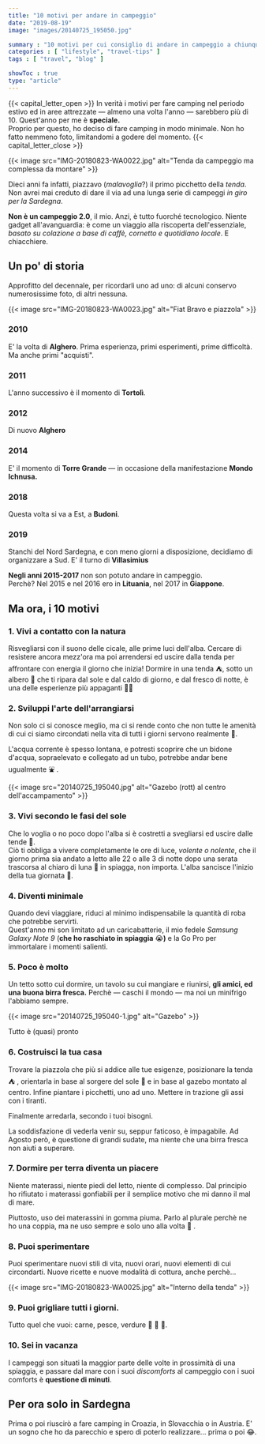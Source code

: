 ```yaml
---
title: "10 motivi per andare in campeggio"
date: "2019-08-19"
image: "images/20140725_195050.jpg"

summary : "10 motivi per cui consiglio di andare in campeggio a chiunque non ci sia mai andato ed invito a dargli una possibilità, per conoscere meglio se stessi."
categories : [ "lifestyle", "travel-tips" ]
tags : [ "travel", "blog" ]

showToc : true
type: "article"
---
```


{{< capital_letter_open >}}
In verità i motivi per fare camping nel periodo estivo ed in aree attrezzate ― almeno una volta l'anno ― sarebbero più di 10.
Quest'anno per me è **speciale.**  
Proprio per questo, ho deciso di fare camping in modo minimale. Non ho fatto nemmeno foto, limitandomi a godere del momento.
{{< capital_letter_close >}}

{{< image src="IMG-20180823-WA0022.jpg" alt="Tenda da campeggio ma complessa da montare" >}}

Dieci anni fa infatti, piazzavo (_malavoglia_?) il primo picchetto della _tenda_. Non avrei mai creduto di dare il via ad una lunga serie di campeggi _in giro per la Sardegna_.

**Non è un campeggio 2.0**, il mio. Anzi, è tutto fuorché tecnologico. Niente gadget all'avanguardia: è come un viaggio alla riscoperta dell'essenziale, _basato su colazione a base di caffè, cornetto e quotidiano locale_. E chiacchiere.

## Un po' di storia

Approfitto del decennale, per ricordarli uno ad uno: di alcuni conservo numerosissime foto, di altri nessuna.

{{< image src="IMG-20180823-WA0023.jpg" alt="Fiat Bravo e piazzola" >}}

### 2010

E' la volta di **Alghero**. Prima esperienza, primi esperimenti, prime difficoltà. Ma anche primi "acquisti".

### 2011

L'anno successivo è il momento di **Tortolì**.

### 2012

Di nuovo **Alghero**

### 2014

E' il momento di **Torre Grande** ― in occasione della manifestazione **Mondo Ichnusa.**

### 2018

Questa volta si va a Est, a **Budoni**.

### 2019

Stanchi del Nord Sardegna, e con meno giorni a disposizione, decidiamo di organizzare a Sud. E' il turno di **Villasimius**

**Negli anni 2015-2017** non son potuto andare in campeggio.  
Perchè? Nel 2015 e nel 2016 ero in **Lituania**, nel 2017 in **Giappone**.

## Ma ora, i 10 motivi

### 1. Vivi a contatto con la natura

Risvegliarsi con il suono delle cicale, alle prime luci dell'alba. Cercare di resistere ancora mezz'ora ma poi arrendersi ed uscire dalla tenda per affrontare con energia il giorno che inizia! Dormire in una tenda ⛺, sotto un albero 🌲 che ti ripara dal sole e dal caldo di giorno, e dal fresco di notte, è una delle esperienze più appaganti 🍁🐜

### 2. Sviluppi l'arte dell'arrangiarsi

Non solo ci si conosce meglio, ma ci si rende conto che non tutte le amenità di cui ci siamo circondati nella vita di tutti i giorni servono realmente 🏨.

L'acqua corrente è spesso lontana, e potresti scoprire che un bidone d'acqua, sopraelevato e collegato ad un tubo, potrebbe andar bene ugualmente ⛲ .

{{< image src="20140725_195040.jpg" alt="Gazebo (rott) al centro dell'accampamento" >}}

### 3. Vivi secondo le fasi del sole

Che lo voglia o no poco dopo l'alba si è costretti a svegliarsi ed uscire dalle tende 🌄.  
Ciò ti obbliga a vivere completamente le ore di luce, _volente o nolente_, che il giorno prima sia andato a letto alle 22 o alle 3 di notte dopo una serata trascorsa al chiaro di luna 🌙 in spiagga, non importa. L'alba sancisce l'inizio della tua giornata 🌅.

### 4. Diventi minimale

Quando devi viaggiare, riduci al minimo indispensabile la quantità di roba che potrebbe servirti.  
Quest'anno mi son limitato ad un caricabatterie, il mio fedele _Samsung Galaxy Note 9_ (**che ho raschiato in spiaggia** 😭**)** e la Go Pro per immortalare i momenti salienti.

### 5. Poco è molto

Un tetto sotto cui dormire, un tavolo su cui mangiare e riunirsi, **gli amici, ed una buona birra fresca.** Perchè ― caschi il mondo ― ma noi un minifrigo l'abbiamo sempre.

{{< image src="20140725_195040-1.jpg" alt="Gazebo" >}}

Tutto è (quasi) pronto

### 6. Costruisci la tua casa

Trovare la piazzola che più si addice alle tue esigenze, posizionare la tenda ⛺ , orientarla in base al sorgere del sole 🌅 e in base al gazebo montato al centro. Infine piantare i picchetti, uno ad uno. Mettere in trazione gli assi con i tiranti.

Finalmente arredarla, secondo i tuoi bisogni.

La soddisfazione di vederla venir su, seppur faticoso, è impagabile. Ad Agosto però, è questione di grandi sudate, ma niente che una birra fresca non aiuti a superare.

### 7. Dormire per terra diventa un piacere

Niente materassi, niente piedi del letto, niente di complesso. Dal principio ho rifiutato i materassi gonfiabili per il semplice motivo che mi danno il mal di mare.

Piuttosto, uso dei materassini in gomma piuma. Parlo al plurale perchè ne ho una coppia, ma ne uso sempre e solo uno alla volta 🏨 .

### 8. Puoi sperimentare

Puoi sperimentare nuovi stili di vita, nuovi orari, nuovi elementi di cui circondarti. Nuove ricette e nuove modalità di cottura, anche perchè...

{{< image src="IMG-20180823-WA0025.jpg" alt="Interno della tenda" >}}

### 9. Puoi grigliare tutti i giorni.

Tutto quel che vuoi: carne, pesce, verdure 🍞 🍖 🍢.

### 10. Sei in vacanza

I campeggi son situati la maggior parte delle volte in prossimità di una spiaggia, e passare dal mare con i suoi _discomforts_ al campeggio con i suoi comforts è **questione di minuti**.

## Per ora solo in Sardegna

Prima o poi riuscirò a fare camping in Croazia, in Slovacchia o in Austria. E' un sogno che ho da parecchio e spero di poterlo realizzare... prima o poi 😂.

